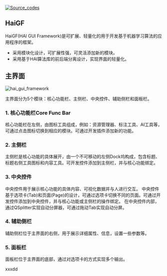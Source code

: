 <!-- [![Stars](https://img.shields.io/github/stars/zhangzhengde0225/damei)](
https://github.com/zhangzhengde0225/damei)
[![Open issue](https://img.shields.io/github/issues/zhangzhengde0225/damei)](
https://github.com/zhangzhengde0225/damei/issues)
[![Source_codes](https://img.shields.io/static/v1?label=Download&message=src&color=orange)](
https://github.com/zhangzhengde0225/damei/archive/refs/heads/master.zip) -->
[![Source_codes](https://img.shields.io/static/v1?label=ReadDocs&message=API&color=blue)](
http://47.114.37.111)

## HaiGF

HaiGF(HAI GUI Framework)是可扩展、轻量化的用于开发基于机器学习算法的应用程序的框架。

+ 采用模块化设计，可扩展性强，可灵活添加新的模块。
+ 采用基于HAI算法库的前后端分离设计，实现界面的轻量化。

## 主界面
![hai_gui_framework](https://zhangzhengde0225.github.io/images/blog/hai_gui_framework_1280.gif)


主界面分为5个模块：核心功能栏、主侧栏、中央控件、辅助侧栏和面板栏。

### 1. 核心功能栏Core Func Bar
核心功能栏在左侧，由图标工具组成，例如：资源管理器、标注工具、AI工具等，可通过点击图标切换到相应的模块。可通过开发插件添加新的功能。

### 2. 主侧栏
主侧栏是核心功能的具体展开，由一个不可移动的左侧Dock坞构成，包含标题、标题右侧工具图标和内容工具。可开发控件添加到主侧栏，并与核心功能绑定。

### 3. 中央控件
中央控件用于展示核心功能的具体内容、可视化数据并与人进行交互。
中央控件基于选项卡(Tab)和页面(Page)的设计，可通过选项卡切换不同的页面。可通过开发控件添加到中央控件，并与核心功能或主侧栏的操作绑定。
在中央控件内部，通过QSplitter实现自动分屏器，可通过拖动Tab实现自动分屏。

### 4. 辅助侧栏
辅助侧栏位于主界面的右侧，用于展示详细属性、信息，设置一些参数等。

### 5. 面板栏
面板栏位于主界面的底部，通过对选项卡的方式实现多个输出。

xxxdd